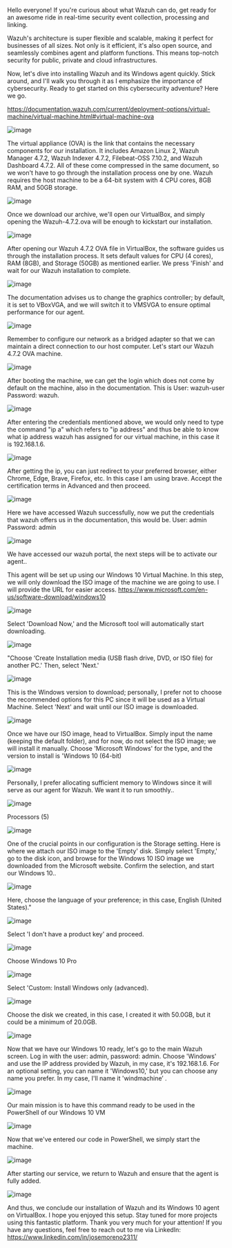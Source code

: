 Hello everyone! If you're curious about what Wazuh can do, get ready for an awesome ride in real-time security event collection, processing and linking.

Wazuh's architecture is super flexible and scalable, making it perfect for businesses of all sizes. Not only is it efficient, it's also open source, and seamlessly combines agent and platform functions. This means top-notch security for public, private and cloud infrastructures.

Now, let's dive into installing Wazuh and its Windows agent quickly. Stick around, and I'll walk you through it as I emphasize the importance of cybersecurity. Ready to get started on this cybersecurity adventure? Here we go.


https://documentation.wazuh.com/current/deployment-options/virtual-machine/virtual-machine.html#virtual-machine-ova


 ![image](https://github.com/JoseMoreno2311/Wazuh-installation/assets/167577270/526b5b32-46fb-4049-9d7f-fde35295ea65)

 

The virtual appliance (OVA) is the link that contains the necessary components for our installation. It includes Amazon Linux 2, Wazuh Manager 4.7.2, Wazuh Indexer 4.7.2, Filebeat-OSS 7.10.2, and Wazuh Dashboard 4.7.2. All of these come compressed in the same document, so we won't have to go through the installation process one by one. Wazuh requires the host machine to be a 64-bit system with 4 CPU cores, 8GB RAM, and 50GB storage. 


![image](https://github.com/JoseMoreno2311/Wazuh-installation/assets/167577270/6fba5f4d-f6b4-428e-be86-4cb83fd6535f)



Once we download our archive, we'll open our VirtualBox, and simply opening the Wazuh-4.7.2.ova will be enough to kickstart our installation. 

![image](https://github.com/JoseMoreno2311/Wazuh-installation/assets/167577270/8aea18ae-aa56-42c0-885d-250e13c3f3dc)


After opening our Wazuh 4.7.2 OVA file in VirtualBox, the software guides us through the installation process. It sets default values for CPU (4 cores), RAM (8GB), and Storage (50GB) as mentioned earlier. We press 'Finish' and wait for our Wazuh installation to complete. 

![image](https://github.com/JoseMoreno2311/Wazuh-installation/assets/167577270/09e714ff-9c7b-4cf8-b6e3-d570667d6213)



The documentation advises us to change the graphics controller; by default, it is set to VBoxVGA, and we will switch it to VMSVGA to ensure optimal performance for our agent. 

![image](https://github.com/JoseMoreno2311/Wazuh-installation/assets/167577270/30aba6fd-482e-44d3-aa25-10da3e027284)


Remember to configure our network as a bridged adapter so that we can maintain a direct connection to our host computer. Let's start our Wazuh 4.7.2 OVA machine. 

![image](https://github.com/JoseMoreno2311/Wazuh-installation/assets/167577270/b6d5b5b9-ad24-4068-a752-bd981668237d)


After booting the machine, we can get the login which does not come by default on the machine, also in the documentation. This is User: wazuh-user Password: wazuh.

![image](https://github.com/JoseMoreno2311/Wazuh-installation/assets/167577270/f78528bd-c86f-42ed-a51e-1f77f61fb9e3)


 
After entering the credentials mentioned above, we would only need to type the command "ip a" which refers to "ip address" and thus be able to know what ip address wazuh has assigned for our virtual machine, in this case it is 192.168.1.6. 

![image](https://github.com/JoseMoreno2311/Wazuh-installation/assets/167577270/47ed9a57-5528-44e7-bd3b-2aef3cdb18cb)



After getting the ip, you can just redirect to your preferred browser, either Chrome, Edge, Brave, Firefox, etc. In this case I am using brave. Accept the certification terms in Advanced and then proceed.

![image](https://github.com/JoseMoreno2311/Wazuh-installation/assets/167577270/f4057103-85b2-410d-89f1-e5d1ee2e660e)


 
Here we have accessed Wazuh successfully, now we put the credentials that wazuh offers us in the documentation, this would be. User: admin Password: admin 

![image](https://github.com/JoseMoreno2311/Wazuh-installation/assets/167577270/c03d4193-0738-4fed-a1ec-2361fb728030)





We have accessed our wazuh portal, the next steps will be to activate our agent.. 

This agent will be set up using our Windows 10 Virtual Machine. In this step, we will only download the ISO image of the machine we are going to use. I will provide the URL for easier access.
https://www.microsoft.com/en-us/software-download/windows10


![image](https://github.com/JoseMoreno2311/Wazuh-installation/assets/167577270/2334564c-8304-4ce2-b1cb-174bcd14a081)


Select 'Download Now,' and the Microsoft tool will automatically start downloading. 

![image](https://github.com/JoseMoreno2311/Wazuh-installation/assets/167577270/a67fb9a8-4655-4723-9c80-dd3d5a11718a)


"Choose ‘Create Installation media (USB flash drive, DVD, or ISO file) for another PC.' Then, select 'Next.'
 
![image](https://github.com/JoseMoreno2311/Wazuh-installation/assets/167577270/0e49077c-2ad8-4747-b833-03ec9f9611cf)

This is the Windows version to download; personally, I prefer not to choose the recommended options for this PC since it will be used as a Virtual Machine. Select 'Next' and wait until our ISO image is downloaded.

![image](https://github.com/JoseMoreno2311/Wazuh-installation/assets/167577270/850eb85d-c984-4532-9e7f-c931d694e5d4)

 


Once we have our ISO image, head to VirtualBox. Simply input the name (keeping the default folder), and for now, do not select the ISO image; we will install it manually. Choose 'Microsoft Windows' for the type, and the version to install is 'Windows 10 (64-bit) 

![image](https://github.com/JoseMoreno2311/Wazuh-installation/assets/167577270/d2d7029d-2774-44bb-bd01-4df1b452b448)

Personally, I prefer allocating sufficient memory to Windows since it will serve as our agent for Wazuh. We want it to run smoothly.. 

![image](https://github.com/JoseMoreno2311/Wazuh-installation/assets/167577270/259ec995-b525-441f-8e69-493cee4017c1)

 
Processors (5) 

 ![image](https://github.com/JoseMoreno2311/Wazuh-installation/assets/167577270/a61d49f4-aebd-4e3f-8dc6-b89ec7f67852)


One of the crucial points in our configuration is the Storage setting. Here is where we attach our ISO image to the 'Empty' disk. Simply select 'Empty,' go to the disk icon, and browse for the Windows 10 ISO image we downloaded from the Microsoft website. Confirm the selection, and start our Windows 10..

 ![image](https://github.com/JoseMoreno2311/Wazuh-installation/assets/167577270/df9873d3-ecbc-47e5-87fd-a982897fdd9e)


Here, choose the language of your preference; in this case, English (United States)."
 
![image](https://github.com/JoseMoreno2311/Wazuh-installation/assets/167577270/83f53fd1-ba4c-4cab-afaf-c3570ac58ea1)

Select 'I don't have a product key' and proceed.

![image](https://github.com/JoseMoreno2311/Wazuh-installation/assets/167577270/9f4b08ae-e9f1-4482-9f43-dfed472f0af5)


Choose Windows 10 Pro
 
![image](https://github.com/JoseMoreno2311/Wazuh-installation/assets/167577270/04f818e7-5bca-452e-beef-3e81dbccb6a0)

Select 'Custom: Install Windows only (advanced).

![image](https://github.com/JoseMoreno2311/Wazuh-installation/assets/167577270/1f5fb897-3a92-4790-a5c1-47f4128c0444)


Choose the disk we created, in this case, I created it with 50.0GB, but it could be a minimum of 20.0GB.


![image](https://github.com/JoseMoreno2311/Wazuh-installation/assets/167577270/99b9bb97-67a8-4c3c-a2c0-596904cb9065)


 

Now that we have our Windows 10 ready, let's go to the main Wazuh screen. Log in with the user: admin, password: admin. Choose 'Windows' and use the IP address provided by Wazuh, in my case, it's 192.168.1.6. For an optional setting, you can name it 'Windows10,' but you can choose any name you prefer. In my case, I'll name it 'windmachine’ .

 ![image](https://github.com/JoseMoreno2311/Wazuh-installation/assets/167577270/472ce690-ef37-4b08-90de-578e00e37b77)


Our main mission is to have this command ready to be used in the PowerShell of our Windows 10 VM

![image](https://github.com/JoseMoreno2311/Wazuh-installation/assets/167577270/1b6c4c8d-5e7a-4854-bb17-b3625b66a8b7)


Now that we've entered our code in PowerShell, we simply start the machine.
 
![image](https://github.com/JoseMoreno2311/Wazuh-installation/assets/167577270/b7465140-389d-4289-ad21-56b723321149)

After starting our service, we return to Wazuh and ensure that the agent is fully added.

![image](https://github.com/JoseMoreno2311/Wazuh-installation/assets/167577270/cbbd97ca-f6b4-43ed-aad9-28ce90f63b29)

And thus, we conclude our installation of Wazuh and its Windows 10 agent on VirtualBox. I hope you enjoyed this setup. Stay tuned for more projects using this fantastic platform. Thank you very much for your attention! If you have any questions, feel free to reach out to me via LinkedIn: https://www.linkedin.com/in/josemoreno2311/











